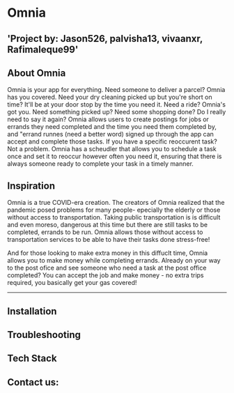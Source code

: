# Omnia
'Project by: Jason526, palvisha13, vivaanxr, Rafimaleque99'
-----
## About Omnia

Omnia is your app for everything. Need someone to deliver a parcel? Omnia has you covered. Need your dry cleaning picked up but you're short on time? It'll be at your door stop
by the time you need it. Need a ride? Omnia's got you. Need something picked up? Need some shopping done? Do I really need to say it again? Omnia allows users to create postings for jobs or errands they need completed and the time you need them completed by, and "errand runnes (need a better word) signed up 
through the app can accept and complete those tasks. If you have a specific reoccurent task? Not a problem. Omnia has a scheudler that allows you to schedule a task once and set it to reoccur however often you need it, ensuring that 
there is always someone ready to complete your task in a timely manner. 

## Inspiration 
Omnia is a true COVID-era creation.
The creators of Omnia realized that the pandemic posed problems for many people- epecially the elderly or those without access to transportation. Taking public transportation is 
is difficult and even moreso, dangerous at this time but there are still tasks to be completed, errands to be run. Omnia allows those without access to transportation services to 
be able to have their tasks done stress-free! 

And for those looking to make extra money in this diffuclt time, Omnia allows you to make money while completing errands. Already on your way to the post ofice and see 
someone who need a task at the post office completed? You can accept the job and make money - no extra trips required, you basically get your gas covered! 

----

## Installation 


## Troubleshooting 


## Tech Stack
 
 
 ## Contact us:
 
